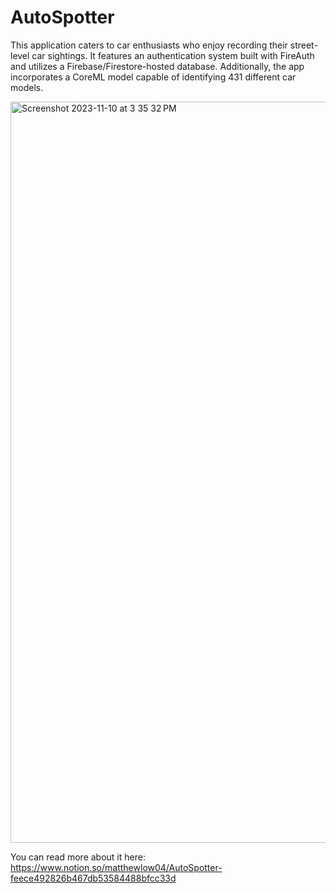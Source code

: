 # AutoSpotter

This application caters to car enthusiasts who enjoy recording their street-level car sightings. It features an authentication system built with FireAuth and utilizes a Firebase/Firestore-hosted database. Additionally, the app incorporates a CoreML model capable of identifying 431 different car models.

<img width="1186" alt="Screenshot 2023-11-10 at 3 35 32 PM" src="https://github.com/matthewlow04/AutoSpotter/assets/105395794/da3d41c3-b796-40cc-a5cf-ebb335d9ce5d">

You can read more about it here:
https://www.notion.so/matthewlow04/AutoSpotter-feece492826b467db53584488bfcc33d
